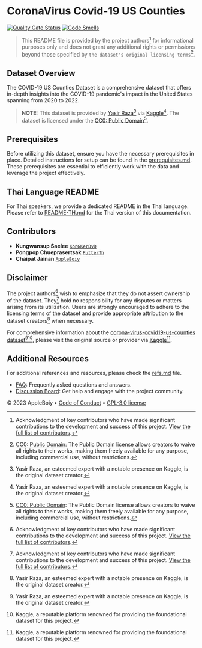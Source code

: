 
# CoronaVirus Covid-19 US Counties

[![Quality Gate Status](https://sonarcloud.io/api/project_badges/measure?project=AppleBoiy_Covid-19US-CS203&metric=alert_status)](https://sonarcloud.io/summary/new_code?id=AppleBoiy_Covid-19US-CS203) [![Code Smells](https://sonarcloud.io/api/project_badges/measure?project=AppleBoiy_Covid-19US-CS203&metric=code_smells)](https://sonarcloud.io/summary/new_code?id=AppleBoiy_Covid-19US-CS203)
> This README file is provided by the project authors[^1] for informational purposes only and does not grant any additional rights or permissions beyond those specified by `the dataset's original licensing terms`[^2].

## Dataset Overview
The COVID-19 US Counties Dataset is a comprehensive dataset
that offers in-depth insights into the COVID-19 pandemic's impact in the United States spanning from 2020 to 2022.
> **NOTE:** This dataset is provided by [Yasir Raza](https://www.kaggle.com/yasirabdaali)[^3] via [Kaggle](https://www.kaggle.com/)[^3]. The dataset is licensed under the [CC0: Public Domain](https://creativecommons.org/publicdomain/zero/1.0/)[^2].
## Prerequisites
Before utilizing this dataset, ensure you have the necessary prerequisites in place.
Detailed instructions for setup can be found in the [prerequisites.md](docs/prerequisites.md).
These prerequisites are essential to efficiently work with the data and leverage the project effectively.
## Thai Language README
For Thai speakers, we provide a dedicated README in the Thai language. Please refer to [README-TH.md](README-TH.md) for the Thai version of this documentation.
## Contributors
- **Kungwansup Saelee** [`KonGKerDvD`](https://github.com/KonGKerDvD)
- **Pongpop Chueprasertsak** [`PutterTh`](https://github.com/PutterTh)
- **Chaipat Jainan** [`AppleBoiy`](https://github.com/AppleBoiy)
## Disclaimer
The project authors[^1] wish to emphasize that they do not assert ownership of the dataset.
They[^1] hold no responsibility for any disputes or matters arising from its utilization.
Users are strongly encouraged to adhere to the licensing terms of the dataset
and provide appropriate attribution to the dataset creators[^3] when necessary.

For comprehensive information about the [corona-virus-covid19-us-counties dataset](https://www.kaggle.com/datasets/yasirabdaali/corona-virus-covid19-us-counties)[^3][^4],
please visit the original source or provider via [Kaggle](https://www.kaggle.com)[^4].

## Additional Resources
For additional references and resources, please check the [refs.md](docs/refs.md) file.
- [FAQ](docs/FAQ.md): Frequently asked questions and answers.
- [Discussion Board](https://github.com/AppleBoiy/Covid-19US-CS203/discussions): Get help and engage with the project community.

&copy; 2023 AppleBoiy &bull; [Code of Conduct](CODE_OF_CONDUCT.md) &bull; [GPL-3.0 license](../LICENSE)

[^1]: Acknowledgment of key contributors who have made significant contributions to the development and success of this project. [View the full list of contributors](#contributors).
[^2]: [CC0: Public Domain](https://creativecommons.org/publicdomain/zero/1.0/): The Public Domain license allows creators to waive all rights to their works, making them freely available for any purpose, including commercial use, without restrictions.
[^3]: Yasir Raza, an esteemed expert with a notable presence on Kaggle, is the original dataset creator.
[^4]: Kaggle, a reputable platform renowned for providing the foundational dataset for this project.
